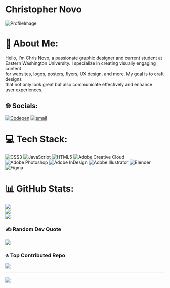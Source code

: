 # Christopher Novo
![ProfileImage](https://avatars.githubusercontent.com/u/182815124)

# 💫 About Me:
Hello, I’m Chris Novo, a passionate graphic designer and current student at <br>Eastern Washington University. I specialize in creating visually engaging content <br>for websites, logos, posters, flyers, UX design, and more. My goal is to craft designs <br>that not only look great but also communicate effectively and enhance <br>user experiences.


## 🌐 Socials:
[![Codepen](https://img.shields.io/badge/Codepen-000000?logo=codepen&logoColor=white)](https://codepen.io/Christopher-Novo) [![email](https://img.shields.io/badge/Email-D14836?logo=gmail&logoColor=white)](mailto:christophernovo@gmail.com) 

# 💻 Tech Stack:
![CSS3](https://img.shields.io/badge/css3-%231572B6.svg?style=for-the-badge&logo=css3&logoColor=white) ![JavaScript](https://img.shields.io/badge/javascript-%23323330.svg?style=for-the-badge&logo=javascript&logoColor=%23F7DF1E) ![HTML5](https://img.shields.io/badge/html5-%23E34F26.svg?style=for-the-badge&logo=html5&logoColor=white) ![Adobe Creative Cloud](https://img.shields.io/badge/Adobe%20Creative%20Cloud-DA1F26.svg?style=for-the-badge&logo=Adobe%20Creative%20Cloud&logoColor=white) ![Adobe Photoshop](https://img.shields.io/badge/adobe%20photoshop-%2331A8FF.svg?style=for-the-badge&logo=adobe%20photoshop&logoColor=white) ![Adobe InDesign](https://img.shields.io/badge/Adobe%20InDesign-49021F?style=for-the-badge&logo=adobeindesign&logoColor=FF3366) ![Adobe Illustrator](https://img.shields.io/badge/adobe%20illustrator-%23FF9A00.svg?style=for-the-badge&logo=adobe%20illustrator&logoColor=white) ![Blender](https://img.shields.io/badge/blender-%23F5792A.svg?style=for-the-badge&logo=blender&logoColor=white) ![Figma](https://img.shields.io/badge/figma-%23F24E1E.svg?style=for-the-badge&logo=figma&logoColor=white)
# 📊 GitHub Stats:
![](https://github-readme-stats.vercel.app/api?username=cnovo184&theme=dark&hide_border=false&include_all_commits=false&count_private=false)<br/>
![](https://nirzak-streak-stats.vercel.app/?user=cnovo184&theme=dark&hide_border=false)<br/>
![](https://github-readme-stats.vercel.app/api/top-langs/?username=cnovo184&theme=dark&hide_border=false&include_all_commits=false&count_private=false&layout=compact)

### ✍️ Random Dev Quote
![](https://quotes-github-readme.vercel.app/api?type=horizontal&theme=radical)

### 🔝 Top Contributed Repo
![](https://github-contributor-stats.vercel.app/api?username=cnovo184&limit=5&theme=prussian&combine_all_yearly_contributions=true)

---
[![](https://visitcount.itsvg.in/api?id=cnovo184&icon=0&color=0)](https://visitcount.itsvg.in)

<!-- Proudly created with GPRM ( https://gprm.itsvg.in ) -->